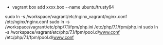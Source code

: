 

* vagrant box add xxxx.box --name ubuntu/trusty64


sudo ln -s /workspace/vagrant/etc/nginx_vagrant/nginx.conf /etc/nginx/nginx.conf
sudo ln -s /workspace/vagrant/etc/php/7.1/fpm/php.ini /etc/php/7.1/fpm/php.ini
sudo ln -s /workspace/vagrant/etc/php/7.1/fpm/pool.d/www.conf /etc/php/7.1/fpm/pool.d/www.conf